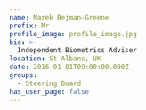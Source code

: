 ```yaml
---
name: Marek Rejman-Greene
prefix: Mr
profile_image: profile_image.jpg
bio: >-
  Independent Biometrics Adviser
location: St Albans, UK
date: 2016-01-01T09:00:00.000Z
groups:
  - Steering Board
has_user_page: false
---
```

